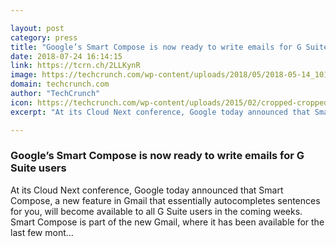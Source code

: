 ```yaml
---

layout: post
category: press
title: "Google’s Smart Compose is now ready to write emails for G Suite users"
date: 2018-07-24 16:14:15
link: https://tcrn.ch/2LLKynR
image: https://techcrunch.com/wp-content/uploads/2018/05/2018-05-14_1019.png?w=764
domain: techcrunch.com
author: "TechCrunch"
icon: https://techcrunch.com/wp-content/uploads/2015/02/cropped-cropped-favicon-gradient.png?w=180
excerpt: "At its Cloud Next conference, Google today announced that Smart Compose, a new feature in Gmail that essentially autocompletes sentences for you, will become available to all G Suite users in the coming weeks. Smart Compose is part of the new Gmail, where it has been available for the last few mont…"

---
```


### Google’s Smart Compose is now ready to write emails for G Suite users

At its Cloud Next conference, Google today announced that Smart Compose, a new feature in Gmail that essentially autocompletes sentences for you, will become available to all G Suite users in the coming weeks. Smart Compose is part of the new Gmail, where it has been available for the last few mont…